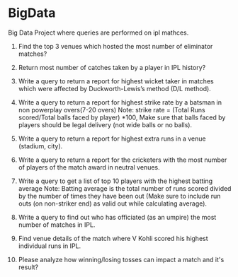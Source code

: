 # BigData
Big Data Project where queries are performed on ipl mathces.
1.	Find the top 3 venues which hosted the most number of eliminator matches?
2.	Return most number of catches taken by a player in IPL history?
3.	Write a query to return a report for highest wicket taker in matches which were affected by Duckworth-Lewis’s method (D/L method).
4.	Write a query to return a report for highest strike rate by a batsman in non powerplay overs(7-20 overs)
Note: strike rate = (Total Runs scored/Total balls faced by player) *100, Make sure that balls faced by players should be legal delivery (not wide balls or no balls).
5.	Write a query to return a report for highest extra runs in a venue (stadium, city).
6.	Write a query to return a report for the cricketers with the most number of players of the match award in neutral venues.
7.	Write a query to get a list of top 10 players with the highest batting average Note: Batting average is the total number of runs scored divided by the number of times they have been out (Make sure to include run outs (on non-striker end) as valid out while calculating average).
 
8.	Write a query to find out who has officiated (as an umpire) the most number of matches in IPL.
9.	Find venue details of the match where V Kohli scored his highest individual runs in IPL.
10.	Please analyze how winning/losing tosses can impact a match and it's result?
